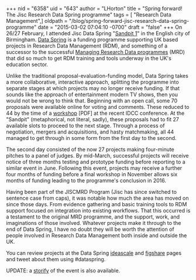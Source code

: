 +++
nid = "6358"
uid = "643"
author = "LHorton"
title = "Spring forward! The Jisc Research Data Spring programme"
tags = [ "Research Data Management",]
oldpath = "/blog/spring-forward-jisc-research-data-spring-programme"
date = "2015-03-02 07:04:10 -0700"
draft = "false"
+++
On 26/27 February, I attended Jisc Data Spring "[Sandpit
1](https://drive.google.com/file/d/0B9pnqy-EhKsBbW1tMFhGQlZLTWM/view)"
in the English city of Birmingham. [Data
Spring](http://www.jisc.ac.uk/rd/projects/research-data-spring) is a
funding programme supporting UK based projects in Research Data
Management (RDM), and something of a successor to the successful
[Managing Research Data
programmes](http://webarchive.nationalarchives.gov.uk/20140702233839/http:/www.jisc.ac.uk/whatwedo/programmes/mrd.aspx) (MRD)
that did so much to get RDM training and tools underway in the UK's
education sector.

Unlike the traditional proposal-evaluation-funding model, Data Spring
takes a more collaborative, interactive approach, splitting the
programme into separate stages at which projects may no longer receive
funding. If that sounds like the approach of entertainment modern TV
shows, then you would not be wrong to think that. Beginning with an open
call, some 70 proposals were available online for voting and comments.
These reduced to 44 by the time of a
[workshop](http://www.dcc.ac.uk/files/blog/IDCC%20Research%20Data%20Spring%20programme%20Jisc.pdf)
[PDF] at the recent IDCC conference. At the "Sandpit" (metaphorical,
not literal, sadly), these proposals had to fit 27 available slots to
proceed to the next stage. Through a process of negotiation, mergers and
acquisitions, and hasty matchmaking, all 44 managed to get through in
some form from the first day to the second.

The second day consisted of the now 27 projects making four-minute
pitches to a panel of judges. By mid-March, successful projects will
receive notice of three months testing and prototype funding before
reporting to a similar event in June. Following this event, projects may
receive a further four months of funding before a final workshop in
November allows six months of funding leading to the programme's
conclusion in 2016.

Having been part of the JISCMRD Program (Jisc has since switched to
sentence case from caps), it was notable how much the area has moved on
since those days. From evidence gathering and basic training tools to
RDM support focused on integration into existing workflows. That this
occurred is a testament to the original MRD programme, and the support,
work, and imaginations of those involved. Whatever projects make it
through to the end of Data Spring, I have no doubt they will be worth
the attention of people involved in Research Data Management both inside
and outside the UK.

You can review projects at the Data Spring
[ideascale](http://researchatrisk.ideascale.com/) and
[figshare](http://figshare.com/articles/search?q=tag%3A+Research%20Data%20Spring&quick=1)
pages and tweet about them using #dataspring.

UPDATE: a
[storify](https://storify.com/martin_hamilton/dataspring-sandpit1) of
the event is also available.
